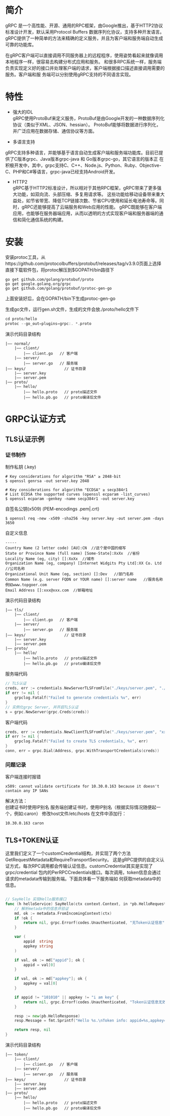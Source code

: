# 简介
gRPC 是一个高性能、开源、通用的RPC框架，由Google推出，基于HTTP2协议标准设计开发，默认采用Protocol Buffers
数据序列化协议，支持多种开发语言。gRPC提供了一种简单的方法来精确的定义服务，并且为客户端和服务端自动生成可靠的功能库。

在gRPC客户端可以直接调用不同服务器上的远程程序，使用姿势看起来就像调用本地程序一样，很容易去构建分布式应用和服务。
和很多RPC系统一样，服务端负责实现定义好的接口并处理客户端的请求，客户端根据接口描述直接调用需要的服务。客户端和服
务端可以分别使用gRPC支持的不同语言实现。

# 特性
- 强大的IDL  
gRPC使用ProtoBuf来定义服务，ProtoBuf是由Google开发的一种数据序列化协议（类似于XML、JSON、hessian）。
ProtoBuf能够将数据进行序列化，并广泛应用在数据存储、通信协议等方面。

- 多语言支持  

gRPC支持多种语言，并能够基于语言自动生成客户端和服务端功能库。目前已提供了C版本grpc、Java版本grpc-java 和 Go版本grpc-go，其它语言的版本正
在积极开发中，其中，grpc支持C、C++、Node.js、Python、Ruby、Objective-C、PHP和C#等语言，grpc-java已经支持Android开发。

- HTTP2  
gRPC基于HTTP2标准设计，所以相对于其他RPC框架，gRPC带来了更多强大功能，如双向流、头部压缩、多复用请求等。
这些功能给移动设备带来重大益处，如节省带宽、降低TCP链接次数、节省CPU使用和延长电池寿命等。同时，gRPC还能够提高了云端服务和Web应用的性能。
gRPC既能够在客户端应用，也能够在服务器端应用，从而以透明的方式实现客户端和服务器端的通信和简化通信系统的构建。

# 安装
安装protoc工具，从https://github.com/protocolbuffers/protobuf/releases/tag/v3.9.0页面上选择
直接下载软件包，将protoc解压到$GOPATH/bin路径下
```shell script
go get github.com/golang/protobuf/proto
go get google.golang.org/grpc
go get github.com/golang/protobuf/protoc-gen-go
```
上面安装好后，会在GOPATH/bin下生成protoc-gen-go

生成go文件，运行gen.sh文件，生成的文件会放./proto/hello文件下
```go
cd proto/hello
protoc --go_out=plugins=grpc:. *.proto
```

演示代码目录结构
```
|—— normal/
    |—— client/
        |—— client.go   // 客户端
    |—— server/
        |—— server.go   // 服务端
|—— keys/                 // 证书目录
    |—— server.key
    |—— server.pem
|—— proto/
    |—— hello/
        |—— hello.proto   // proto描述文件
        |—— hello.pb.go   // proto编译后文件
```

# GRPC认证方式

## TLS认证示例
### 证书制作
制作私钥 (.key)
```shell script
# Key considerations for algorithm "RSA" ≥ 2048-bit
$ openssl genrsa -out server.key 2048

# Key considerations for algorithm "ECDSA" ≥ secp384r1
# List ECDSA the supported curves (openssl ecparam -list_curves)
$ openssl ecparam -genkey -name secp384r1 -out server.key
```

自签名公钥(x509) (PEM-encodings .pem|.crt)
```shell script
$ openssl req -new -x509 -sha256 -key server.key -out server.pem -days 3650
```
自定义信息
```shell script
-----
Country Name (2 letter code) [AU]:CN  //这个是中国的缩写
State or Province Name (full name) [Some-State]:XxXx  //省份
Locality Name (eg, city) []:XxXx  //城市
Organization Name (eg, company) [Internet Widgits Pty Ltd]:XX Co. Ltd  //公司名称
Organizational Unit Name (eg, section) []:Dev   //部门名称
Common Name (e.g. server FQDN or YOUR name) []:server name   //服务名称 例如www.topgoer.com
Email Address []:xxx@xxx.com  //邮箱地址
```

演示代码目录结构
```
|—— tls/
    |—— client/
        |—— client.go   // 客户端
    |—— server/
        |—— server.go   // 服务端
|—— keys/                 // 证书目录
    |—— server.key
    |—— server.pem
|—— proto/
    |—— hello/
        |—— hello.proto   // proto描述文件
        |—— hello.pb.go   // proto编译后文件
```

服务端代码
```go
// TLS认证
creds, err := credentials.NewServerTLSFromFile("./keys/server.pem", "./keys/server.key")
if err != nil {
    grpclog.Fatalf("Failed to generate credentials %v", err)
}
// 实例化grpc Server, 并开启TLS认证
s = grpc.NewServer(grpc.Creds(creds))
```
客户端代码
```go
creds, err := credentials.NewClientTLSFromFile("./keys/server.pem", "xx")
if err != nil {
    grpclog.Fatalf("Failed to create TLS credentials, %v", err)
}
conn, err = grpc.Dial(Address, grpc.WithTransportCredentials(creds))
```

### 问题记录

客户端连接时报错
```shell script
x509: cannot validate certificate for 10.30.0.163 because it doesn't contain any IP SANs
```
解决方法：  
创建证书时使用IP别名
服务端创建证书时，使用IP别名（根据实际情况随便起一个，例如:caron）
修改host文件/etc/hosts
在文件中添加行：
```
10.30.0.163 caron
```


## TLS+TOKEN认证

这里我们定义了一个customCredential结构，并实现了两个方法GetRequestMetadata和RequireTransportSecurity。
这是gRPC提供的自定义认证方式，每次RPC调用都会传输认证信息。customCredential其实是实现了grpc/credential
包内的PerRPCCredentials接口。每次调用，token信息会通过请求的metadata传输到服务端。下面具体看一下服务端如
何获取metadata中的信息。
```go

// SayHello 实现Hello服务接口
func (h helloService) SayHello(ctx context.Context, in *pb.HelloRequest) (*pb.HelloResponse, error) {
    // 解析metada中的信息并验证
    md, ok := metadata.FromIncomingContext(ctx)
    if !ok {
        return nil, grpc.Errorf(codes.Unauthenticated, "无Token认证信息")
    }

    var (
        appid  string
        appkey string
    )

    if val, ok := md["appid"]; ok {
        appid = val[0]
    }

    if val, ok := md["appkey"]; ok {
        appkey = val[0]
    }

    if appid != "101010" || appkey != "i am key" {
        return nil, grpc.Errorf(codes.Unauthenticated, "Token认证信息无效: appid=%s, appkey=%s", appid, appkey)
    }

    resp := new(pb.HelloResponse)
    resp.Message = fmt.Sprintf("Hello %s.\nToken info: appid=%s,appkey=%s", in.Name, appid, appkey)

    return resp, nil
}
```


演示代码目录结构
```
|—— token/
    |—— client/
        |—— client.go   // 客户端
    |—— server/
        |—— server.go   // 服务端
|—— keys/                 // 证书目录
    |—— server.key
    |—— server.pem
|—— proto/
    |—— hello/
        |—— hello.proto   // proto描述文件
        |—— hello.pb.go   // proto编译后文件
```

